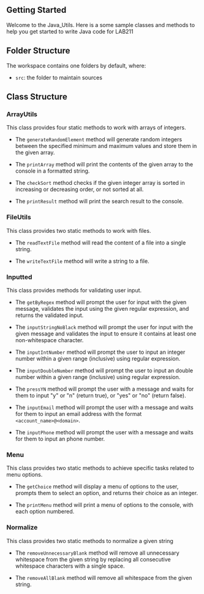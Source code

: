 ## Getting Started

Welcome to the Java_Utils. Here is a some sample classes and methods to help you get started to write Java code for LAB211

## Folder Structure

The workspace contains one folders by default, where:

- `src`: the folder to maintain sources

## Class Structure

### ArrayUtils

This class provides four static methods to work with arrays of integers.

- The `generateRandomElement` method will generate random integers between the specified minimum and maximum values and store them in the given array.

- The `printArray` method will print the contents of the given array to the console in a formatted string.

- The `checkSort` method checks if the given integer array is sorted in increasing or decreasing order, or not sorted at all.

- The `printResult` method will print the search result to the console.

### FileUtils

This class provides two static methods to work with files.

- The `readTextFile` method will read the content of a file into a single string.

- The `writeTextFile` method will write a string to a file.

### Inputted

This class provides methods for validating user input.

- The `getByRegex` method will prompt the user for input with the given message, validates the input using the given regular expression, and returns the validated input.

- The `inputStringNoBlack` method will prompt the user for input with the given message and validates the input to ensure it contains at least one non-whitespace character.

- The `inputIntNumber` method will prompt the user to input an integer number within a given range (inclusive) using regular expression.

- The `inputDoubleNumber` method will prompt the user to input an double number within a given range (inclusive) using regular expression.

- The `pressYN` method will prompt the user with a message and waits for them to input "y" or "n" (return true), or "yes" or "no" (return false).

- The `inputEmail` method will prompt the user with a message and waits for them to input an email address with the format `<account_name>@<domain>`.

- The `inputPhone` method will prompt the user with a message and waits for them to input an phone number.

### Menu

This class provides two static methods to achieve specific tasks related to menu options.

- The `getChoice` method will display a menu of options to the user, prompts them to select an option, and returns their choice as an integer.

- The `printMenu` method will print a menu of options to the console, with each option numbered.

### Normalize

This class provides two static methods to normalize a given string

- The `removeUnnecessaryBlank` method will remove all unnecessary whitespace from the given string by replacing all consecutive whitespace characters with a single space.

- The `removeAllBlank` method will remove all whitespace from the given string.
